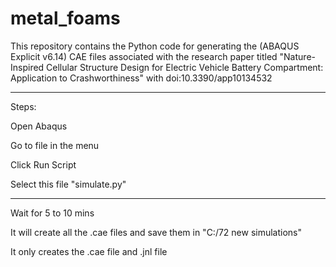 # metal_foams
This repository contains the Python code for generating the (ABAQUS Explicit v6.14) CAE files associated with the research paper titled "Nature-Inspired Cellular Structure Design for Electric Vehicle Battery Compartment: Application to Crashworthiness" with doi:10.3390/app10134532
______________________________________________________________________
Steps:

Open Abaqus 

Go to file in the menu

Click Run Script

Select this file "simulate.py"
________________________________________________________________________
Wait for 5 to 10 mins

It will create all the .cae files and save them in "C:/72 new simulations"

It only creates the .cae file and .jnl file
